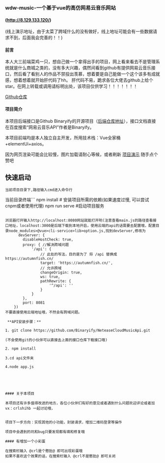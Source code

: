 ### wdw-music-一个基于vue的高仿网易云音乐网站

#### (http://8.129.133.120/)
(线上演示地址，由于太菜了跨域什么的没有做好，线上地址可能会有一些数据请求不到，后面我会完善的！！)

#### 前言

本人大三前端菜鸡一只，想自己做一个拿得出手的项目，网上看来看去不是管理系统就是什么商城之类的，没有多大兴趣，偶然间看到github有提供网易云音乐接口，然后看了看别人的作品不禁投出羡慕，想着要是自己能做一个这个该多有成就感，想着想着就开始肝代码了hh。
肝代码不易，跪求各位大佬去github上给个star。在网上转载或调用请标明出处，该项目仅供学习！！！！！！！

[Github仓库](https://github.com/sanbinlbw/wdw-music)


#### 项目简介

本项目后端接口是Github Binaryify的开源项目（[后端仓库地址](https://github.com/Binaryify/NeteaseCloudMusicApi)），接口文档直接在百度搜索“网易云音乐API”作者是Binaryify。

本项目前端均是本人独立自主开发，所用技术栈：Vue全家桶+elementUi+axios。

因为网页渲染可能会比较慢，图片加载请耐心等候，或者刷新
[项目演示](https://www.bilibili.com/video/BV13p4y1p76G?from=search&seid=1144058164303611817) 随手点个赞吧

## 快速启动

`当前项目目录下,路径输入cmd进入命令行`

当前目录终端```
npm install     # 安装项目所需的依赖(如果速度过慢, 可以尝试cnpm或者使用代理)
npm run serve   #启动项目服务
```

浏览器打开输入http://localhost:8080网站就能打开哟(注意查看main.js的路径查看接口地址，localhost:3000是后端下载到本地开启，使用云端的api的话需要去配置哦，配置目录node_modules>@vue>cli-service>lib>option.js,找到devServer,修改为
      devServer: {
        disableHostCheck: true,
        proxy: { //解决跨域问题
            '/api': {
                // 此处的写法，目的是为了 将 /api 替换成 https://autumnfish.cn/
                target: 'https://autumnfish.cn/',
                // 允许跨域
                changeOrigin: true,
                ws: true,
                pathRewrite: {
                    '^/api': ''
                }
            }
        },
        port: 8081
    })
不要直接使用云端地址哦，不然会有跨域问题。

 **API安装步骤：** 

1. git clone https://github.com/Binaryify/NeteaseCloudMusicApi.git

(不会使用git的小伙伴可以直接去上面的接口仓库下载接口哦)

2. npm install

3.cd api文件夹

4.node app.js





#### 关于本项目

本项目还有许多值得改进的地方，各位小伙伴们有好的意见或者遇到什么问题欢迎评论或者加vx：crlshihb 一起讨论哦， 


项目下一步方向：实现其他的小功能，封装请求，增加二维码登录等操作

项目中会遇到的坑和bug只要发现都有填和修复哦

#### 有增加一个小彩蛋 

在搜索栏输入 @crl是个憨批@ 即可出现彩蛋哦
如果不喜欢这个效果的话，在搜索栏输入 @crl不是憨批@ 即可关闭

